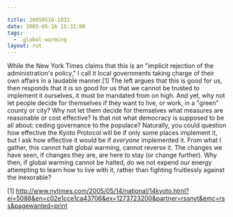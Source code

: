 ```yaml
---

title: 20050516-1032
date: 2005-05-16 15:32:00
tags:
  -  global-warming
layout: rut
---
```


<p>While the New York Times claims that this is an "implicit
rejection of the administration's policy," I call it local
governments taking charge of their own affairs in a laudable
manner.[1] The left argues that this is good for us, then responds
that it is so good for us that we cannot be trusted to implement it
ourselves, it must be mandated from on high.  And yet, why not let
people decide for themselves if they want to live, or work, in a
"green" county or city?  Why not let them decide for themselves
what measures are reasonable or cost effective?  Is that not what
democracy is supposed to be all about: ceding governance to
the populace?  Naturally, you could question how effective the
Kyoto Protocol will be if only some places implement it, but I
ask how effective it would be if <em>everyone</em> implemented it.
From what I gather, this cannot halt global warming, cannot reverse
it.  The changes we have seen, if changes they are, are here to stay
(or change further).  Why then, if global warming cannot be halted,
do we not expend our energy attempting to learn how to live with it,
rather than fighting fruitlessly against the inexorable?</p>

[1]
http://www.nytimes.com/2005/05/14/national/14kyoto.html?ei=5088&en=c02e1cce1ca43706&ex=1273723200&partner=rssnyt&emc=rss&pagewanted=print

